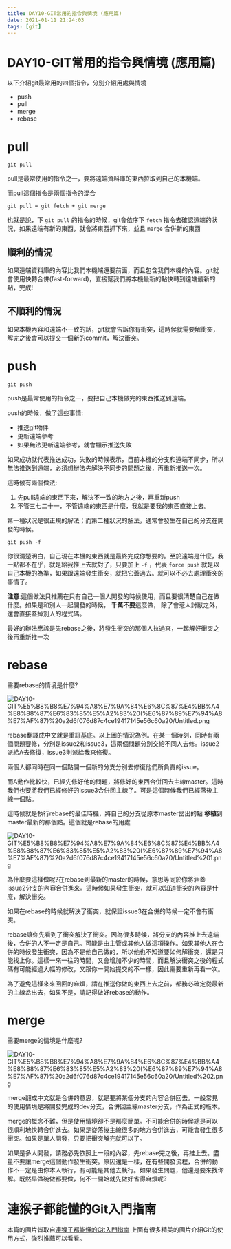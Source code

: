 ```yaml
---
title: DAY10-GIT常用的指令與情境 (應用篇)
date: 2021-01-11 21:24:03
tags: [git]
---
```

# DAY10-GIT常用的指令與情境 (應用篇)

以下介紹git最常用的四個指令，分別介紹用處與情境

- push
- pull
- merge
- rebase

# pull

```
git pull
```

pull是最常使用的指令之一，要將遠端資料庫的東西拉取到自己的本機端。

而pull這個指令是兩個指令的混合

```
git pull = git fetch + git merge
```

也就是說，下 `git pull` 的指令的時候，git會依序下 `fetch` 指令去確認遠端的狀況，如果遠端有新的東西，就會將東西抓下來，並且 `merge` 合併新的東西

## 順利的情況

如果遠端資料庫的內容比我們本機端還要前面，而且包含我們本機的內容。git就會使用快轉合併(fast-forward)，直接幫我們將本機最新的點快轉到遠端最新的點，完成!

## 不順利的情況

如果本機內容和遠端不一致的話，git就會告訴你有衝突，這時候就需要解衝突，解完之後會可以提交一個新的commit，解決衝突。

# push

```
git push
```

push是最常使用的指令之一，要把自己本機做完的東西推送到遠端。

push的時候，做了這些事情:

- 推送git物件
- 更新遠端參考
- 如果無法更新遠端參考，就會顯示推送失敗

如果成功就代表推送成功，失敗的時候表示，目前本機的分支和遠端不同步，所以無法推送到遠端，必須想辦法先解決不同步的問題之後，再重新推送一次。

這時候有兩個做法:

1. 先pull遠端的東西下來，解決不一致的地方之後，再重新push
2. 不管三七二十一，不管遠端的東西是什麼，我就是要我的東西直接上去。

第一種狀況是很正規的解法；而第二種狀況的解法，通常會發生在自己的分支在開發的時候。

```
git push -f
```

你很清楚明白，自己現在本機的東西就是最終完成你想要的。至於遠端是什麼，我一點都不在乎，就是給我推上去就對了，只要加上 `-f` ，代表 `force push` 就是以自己本機的為準，如果跟遠端發生衝突，就把它蓋過去。就可以不必去處理衝突的事情了。

**注意**:這個做法只推薦在只有自己一個人開發的時候使用，而且要很清楚自己在做什麼。如果是和別人一起開發的時候， **千萬不要**這麼做， 除了會惹人討厭之外，還會直接蓋掉別人的程式碼。

最好的辦法應該是先rebase之後，將發生衝突的那個人拉過來，一起解好衝突之後再重新推一次

# rebase

需要rebase的情境是什麼?

![DAY10-GIT%E5%B8%B8%E7%94%A8%E7%9A%84%E6%8C%87%E4%BB%A4%E8%88%87%E6%83%85%E5%A2%83%20(%E6%87%89%E7%94%A8%E7%AF%87)%20a2d6f076d87c4ce19417145e56c60a20/Untitled.png](DAY10-GIT%E5%B8%B8%E7%94%A8%E7%9A%84%E6%8C%87%E4%BB%A4%E8%88%87%E6%83%85%E5%A2%83%20(%E6%87%89%E7%94%A8%E7%AF%87)%20a2d6f076d87c4ce19417145e56c60a20/Untitled.png)

rebase翻譯成中文就是重訂基底。以上圖的情況為例。在某一個時刻，同時有兩個問題要修，分別是issue2和issue3，這兩個問題分別交給不同人去修。issue2派給A去修復，issue3則派給我來修復。

兩個人都同時在同一個點開一個新的分支分別去修復他們所負責的issue。

而A動作比較快，已經先修好他的問題，將修好的東西合併回去主線master。這時我們也要將我們已經修好的issue3合併回主線了。可是這個時候我們已經落後主線一個點。

這時候就是執行rebase的最佳時機，將自己的分支從原本master岔出的點 **移植**到master最新的那個點。這個就是rebase的用處

![DAY10-GIT%E5%B8%B8%E7%94%A8%E7%9A%84%E6%8C%87%E4%BB%A4%E8%88%87%E6%83%85%E5%A2%83%20(%E6%87%89%E7%94%A8%E7%AF%87)%20a2d6f076d87c4ce19417145e56c60a20/Untitled%201.png](DAY10-GIT%E5%B8%B8%E7%94%A8%E7%9A%84%E6%8C%87%E4%BB%A4%E8%88%87%E6%83%85%E5%A2%83%20(%E6%87%89%E7%94%A8%E7%AF%87)%20a2d6f076d87c4ce19417145e56c60a20/Untitled%201.png)

為什麼要這樣做呢?在rebase到最新的master的時候，意思等同於你將涵蓋issue2分支的內容合併進來。這時候如果發生衝突，就可以知道衝突的內容是什麼，解決衝突。

如果在rebase的時候就解決了衝突，就保證issue3在合併的時候一定不會有衝突。

rebase讓你先看到了衝突解決了衝突。因為很多時候，將分支的內容推上去遠端後，合併的人不一定是自己。可能是由主管或其他人做這項操作。如果其他人在合併的時候發生衝突，因為不是他自己做的，所以他也不知道要如何解衝突，還是只能找上你。這樣一來一往的時間，又會增加不少的時間，而且解決衝突之後的程式碼有可能經過大幅的修改，又跟你一開始提交的不一樣，因此需要重新再看一次。

為了避免這樣來來回回的麻煩，請在推送你做的東西上去之前，都務必確定從最新的主線岔出去，如果不是，請記得做好rebase的動作。

# merge

需要merge的情境是什麼呢?

![DAY10-GIT%E5%B8%B8%E7%94%A8%E7%9A%84%E6%8C%87%E4%BB%A4%E8%88%87%E6%83%85%E5%A2%83%20(%E6%87%89%E7%94%A8%E7%AF%87)%20a2d6f076d87c4ce19417145e56c60a20/Untitled%202.png](DAY10-GIT%E5%B8%B8%E7%94%A8%E7%9A%84%E6%8C%87%E4%BB%A4%E8%88%87%E6%83%85%E5%A2%83%20(%E6%87%89%E7%94%A8%E7%AF%87)%20a2d6f076d87c4ce19417145e56c60a20/Untitled%202.png)

merge翻成中文就是合併的意思，就是要將某個分支的內容合併回去。一般常見的使用情境是將開發完成的dev分支，合併回主線master分支，作為正式的版本。

merge的概念不難，但是使用情境卻不是那麼簡單。不可能合併的時候總是可以很順利地快轉合併進去。如果是從落後主線很多的地方合併進去，可能會發生很多衝突。如果是單人開發，只要把衝突解完就可以了。

如果是多人開發，請務必先依照上一段的內容，先rebase完之後，再推上去。盡量不要讓merge這個動作發生衝突。原因還是一樣，在有些開發流程，合併的動作不一定是由你本人執行，有可能是其他去執行。如果發生問題，他還是要來找你解。既然早做碗做都要做，何不一開始就先做好省得麻煩呢?

# 連猴子都能懂的Git入門指南

本篇的圖片皆取自[連猴子都能懂的Git入門指南](https://backlog.com/git-tutorial/tw/) 上面有很多精美的圖片介紹Git的使用方式，強烈推薦可以看看。